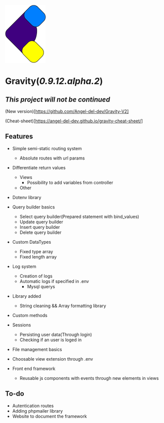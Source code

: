 ![Gravity logo](public/img/logo.png)
# Gravity(*0.9.12.alpha.2*)

## *This project will not be continued*
(New version)[https://github.com/Angel-del-dev/Gravity-V2]

(Cheat-sheet)[https://angel-del-dev.github.io/gravity-cheat-sheet/]

## Features
* Simple semi-static routing system
    * Absolute routes with url params
* Differentiate return values
    * Views
        * Possibility to add variables from controller
    * Other
* Dotenv library
* Query builder basics
    * Select query builder(Prepared statement with bind_values)
    * Update query builder
    * Insert query builder
    * Delete query builder
* Custom DataTypes
   * Fixed type array
   * Fixed length array
* Log system
   * Creation of logs
   * Automatic logs if specified in .env
      *  Mysql querys
* Library added
    * String cleaning && Array formatting library
* Custom methods
* Sessions
    * Persisting user data(Through login)
    * Checking if an user is loged in
* File management basics
* Choosable view extension through .env

* Front end framework
    * Reusable js components with events through new elements in views

## To-do
* Autentication routes
* Adding phpmailer library
* Website to document the framework
